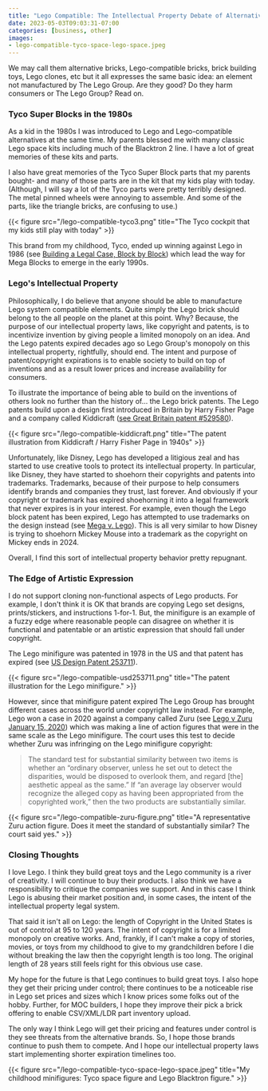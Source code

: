 ```yaml
---
title: "Lego Compatible: The Intellectual Property Debate of Alternative Bricks"
date: 2023-05-03T09:03:31-07:00
categories: [business, other]
images:
- lego-compatible-tyco-space-lego-space.jpeg
---
```


We may call them alternative bricks, Lego-compatible bricks, brick building toys, Lego clones, etc but it all expresses the same basic idea: an element not manufactured by The Lego Group. Are they good? Do they harm consumers or The Lego Group? Read on.

### Tyco Super Blocks in the 1980s

As a kid in the 1980s I was introduced to Lego and Lego-compatible alternatives at the same time. My parents blessed me with many classic Lego space kits including much of the Blacktron 2 line. I have a lot of great memories of these kits and parts.

I also have great memories of the Tyco Super Block parts that my parents bought- and many of those parts are in the kit that my kids play with today. (Although, I will say a lot of the Tyco parts were pretty terribly designed. The metal pinned wheels were annoying to assemble. And some of the parts, like the triangle bricks, are confusing to use.)

{{< figure src="/lego-compatible-tyco3.png" title="The Tyco cockpit that my kids still play with today" >}}

This brand from my childhood, Tyco, ended up winning against Lego in 1986 (see [Building a Legal Case, Block by Block](https://www.nytimes.com/2005/02/02/business/worldbusiness/building-a-legal-case-block-by-block.html)) which lead the way for Mega Blocks to emerge in the early 1990s.

### Lego's Intellectual Property

Philosophically, I do believe that anyone should be able to manufacture Lego system compatible elements. Quite simply the Lego brick should belong to the all people on the planet at this point. Why? Because, the purpose of our intellectual property laws, like copyright and patents, is to incentivize invention by giving people a limited monopoly on an idea. And the Lego patents expired decades ago so Lego Group's monopoly on this intellectual property, rightfully, should end. The intent and purpose of patent/copyright expirations is to enable society to build on top of inventions and as a result lower prices and increase availability for consumers.

To illustrate the importance of being able to build on the inventions of others look no further than the history of... the Lego brick patents. The Lego patents build upon a design first introduced in Britain by Harry Fisher Page and a company called Kiddicraft ([see Great Britain patent #529580](/GB529580A.pdf)).

{{< figure src="/lego-compatible-kiddicraft.png" title="The patent illustration from Kiddicraft / Harry Fisher Page in 1940s" >}}

Unfortunately, like Disney, Lego has developed a litigious zeal and has started to use creative tools to protect its intellectual property. In particular, like Disney, they have started to shoehorn their copyrights and patents into trademarks. Trademarks, because of their purpose to help consumers identify brands and companies they trust, last forever. And obviously if your copyright or trademark has expired shoehorning it into a legal framework that never expires is in your interest. For example, even though the Lego block patent has been expired, Lego has attempted to use trademarks on the design instead (see [Mega v. Lego](https://www.bbc.com/news/business-11302614)). This is all very similar to how Disney is trying to shoehorn Mickey Mouse into a trademark as the copyright on Mickey ends in 2024.

Overall, I find this sort of intellectual property behavior pretty repugnant.

### The Edge of Artistic Expression

I do not support cloning non-functional aspects of Lego products. For example, I don't think it is OK that brands are copying Lego set designs, prints/stickers, and instructions 1-for-1. But, the minifigure is an example of a fuzzy edge where reasonable people can disagree on whether it is functional and patentable or an artistic expression that should fall under copyright.

The Lego minifigure was patented in 1978 in the US and that patent has expired (see [US Design Patent 253711](/USD253711.pdf)). 

{{< figure src="/lego-compatible-usd253711.png" title="The patent illustration for the Lego minifigure." >}}

However, since that minifigure patent expired The Lego Group has brought different cases across the world under copyright law instead. For example, Lego won a case in 2020 against a company called Zuru (see [Lego v Zuru January 15, 2020](/19-2122-2020-01-15.pdf)) which was making a line of action figures that were in the same scale as the Lego minifigure. The court uses this test to decide whether Zuru was infringing on the Lego minifigure copyright:

> The standard test for substantial similarity between two items is whether an “ordinary observer, unless he set out to detect the disparities, would be disposed to overlook them, and regard [the] aesthetic appeal as the same.” If “an average lay observer would recognize the alleged copy as having been appropriated from the copyrighted work,” then the two products are substantially similar.

{{< figure src="/lego-compatible-zuru-figure.png" title="A representative Zuru action figure. Does it meet the standard of substantially similar? The court said yes." >}}



### Closing Thoughts

I love Lego. I think they build great toys and the Lego community is a river of creativity. I will continue to buy their products. I also think we have a responsibility to critique the companies we support. And in this case I think Lego is abusing their market position and, in some cases, the intent of the intellectual property legal system.

That said it isn't all on Lego: the length of Copyright in the United States is out of control at 95 to 120 years. The intent of copyright is for a limited monopoly on creative works. And, frankly, if I can't make a copy of stories, movies, or toys from my childhood to give to my grandchildren before I die without breaking the law then the copyright length is too long. The original length of 28 years still feels right for this obvious use case.

My hope for the future is that Lego continues to build great toys. I also hope they get their pricing under control; there continues to be a noticeable rise in Lego set prices and sizes which I know prices some folks out of the hobby. Further, for MOC builders, I hope they improve their pick a brick offering to enable CSV/XML/LDR part inventory upload.

The only way I think Lego will get their pricing and features under control is they see threats from the alternative brands. So, I hope those brands continue to push them to compete. And I hope our intellectual property laws start implementing shorter expiration timelines too.

{{< figure src="/lego-compatible-tyco-space-lego-space.jpeg" title="My childhood minifigures: Tyco space figure and Lego Blacktron figure." >}}
